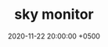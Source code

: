 ---
title: sky monitor
layout: post
date: '2020-11-22 20:00:00 +0500'
categories: ui/ux
concept: concept
permalink: "/design/sky/"
number: "07"
year: 2020
link: https://www.behance.net/gallery/97486837/sky-monitor-sistema-monitoringa-kachestva-vozduha
---